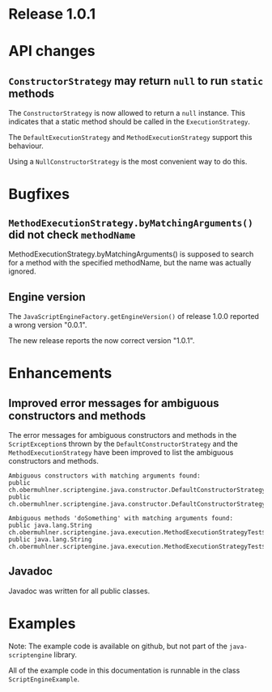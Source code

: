 # Release 1.0.1

# API changes

## `ConstructorStrategy` may return `null` to run `static` methods

The `ConstructorStrategy` is now allowed to return a `null` instance.
This indicates that a static method should be called in the
`ExecutionStrategy`. 

The `DefaultExecutionStrategy` and `MethodExecutionStrategy` support this behaviour.

Using a `NullConstructorStrategy` is the most convenient way to do this.


# Bugfixes

## `MethodExecutionStrategy.byMatchingArguments()` did not check `methodName`

MethodExecutionStrategy.byMatchingArguments() is supposed to search for
a method with the specified methodName, but the name was actually ignored.

## Engine version

The `JavaScriptEngineFactory.getEngineVersion()` of release 1.0.0 
reported a wrong version "0.0.1". 

The new release reports the now correct version "1.0.1".


# Enhancements

## Improved error messages for ambiguous constructors and methods 

The error messages for ambiguous constructors and methods in the
`ScriptException`s thrown by the `DefaultConstructorStrategy`
and the `MethodExecutionStrategy` have been improved to list the
ambiguous constructors and methods.

``` console
Ambiguous constructors with matching arguments found:
public ch.obermuhlner.scriptengine.java.constructor.DefaultConstructorStrategyTest$TestConstructor(java.lang.String,java.lang.Long,int)
public ch.obermuhlner.scriptengine.java.constructor.DefaultConstructorStrategyTest$TestConstructor(java.lang.String,java.lang.String,int)
```

``` console
Ambiguous methods 'doSomething' with matching arguments found:
public java.lang.String ch.obermuhlner.scriptengine.java.execution.MethodExecutionStrategyTest$TestMethod.doSomething(java.lang.String,java.lang.Long,int)
public java.lang.String ch.obermuhlner.scriptengine.java.execution.MethodExecutionStrategyTest$TestMethod.doSomething(java.lang.String,java.lang.String,int)
```

## Javadoc

Javadoc was written for all public classes.

# Examples

Note: The example code is available on github, but not part of the
`java-scriptengine` library.

All of the example code in this documentation is runnable
in the class `ScriptEngineExample`.
